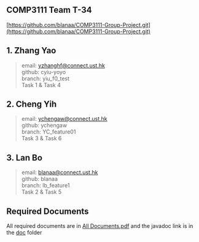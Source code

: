 ## COMP3111 Team T-34
[https://github.com/blanaa/COMP3111-Group-Project.git](https://github.com/blanaa/COMP3111-Group-Project.git)
## 1. Zhang Yao
> email: [yzhanghf@connect.ust.hk](yzhanghf@connect.ust.hk)  
 github: cyiu-yoyo  
 branch: yiu_f0_test  
> Task 1 & Task 4
## 2. Cheng Yih
> email: [ychengaw@connect.ust.hk](ychengaw@connect.ust.hk)  
 github: ychengaw  
 branch: YC_feature01  
> Task 3 & Task 6
## 3. Lan Bo
> email: [blanaa@connect.ust.hk](blanaa@connect.ust.hk)  
 github: blanaa  
 branch: lb_feature1  
> Task 2 & Task 5

## Required Documents
All required documents are in [All Documents.pdf](https://github.com/blanaa/COMP3111-Group-Project/blob/master/All%20Documents.pdf) and the javadoc link is in the [doc](https://github.com/blanaa/COMP3111-Group-Project/tree/master/doc) folder
